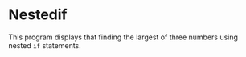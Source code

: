 # Nestedif
This program displays that finding the largest of three numbers using nested `if` statements.
